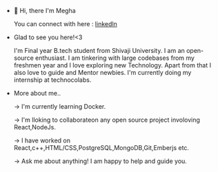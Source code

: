 - 👋 Hi, there I'm Megha 

    You can connect with here :   [linkedln](https://www.linkedin.com/in/megha-rathod-abab531b1/)

- Glad to see you here!<3


   I'm Final year B.tech student from Shivaji University. I am an open-source enthusiast. I am tinkering with large codebases from my freshmen year and I love exploring new Technology. Apart from that I also love to guide and Mentor newbies. I'm currently doing my internship at technocolabs.

- More about me..


  -> I'm currently learning Docker.
  
  -> I'm lloking to collaborateon any open source project involoving React,NodeJs.
  
  -> I have worked on React,c++,HTML/CSS,PostgreSQL,MongoDB,Git,Emberjs etc.
  
  -> Ask me about anything! I am happy to help and guide you.
  

<!---
Megha0606/Megha0606 is a ✨ special ✨ repository because its `README.md` (this file) appears on your GitHub profile.
You can click the Preview link to take a look at your changes.
--->
